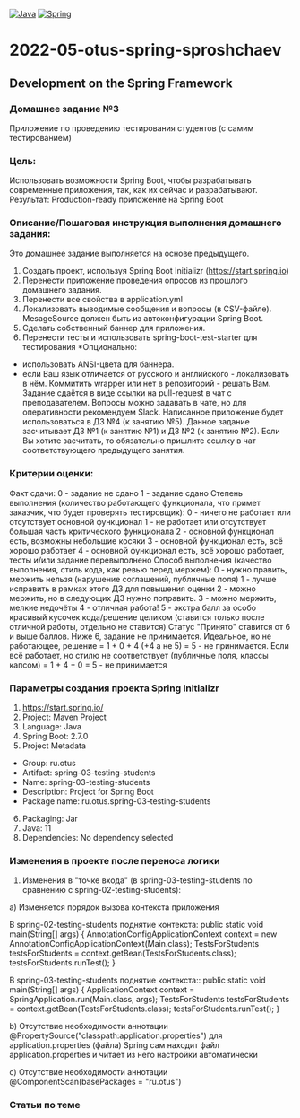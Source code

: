 [![Java](https://img.shields.io/badge/Java-E43222??style=for-the-badge&logo=java&logoColor=FFFFFF)](https://java.com/)
[![Spring](https://img.shields.io/badge/Spring-FFFFFF??style=for-the-badge&logo=Spring)](https://spring.io/)

# 2022-05-otus-spring-sproshchaev
Development on the Spring Framework
-----------------------------------
### Домашнее задание №3
Приложение по проведению тестирования студентов (с самим тестированием)

### Цель:
Использовать возможности Spring Boot, чтобы разрабатывать современные приложения, так, как их сейчас и разрабатывают.
Результат: Production-ready приложение на Spring Boot

### Описание/Пошаговая инструкция выполнения домашнего задания:
Это домашнее задание выполняется на основе предыдущего.

1. Создать проект, используя Spring Boot Initializr (https://start.spring.io)
2. Перенести приложение проведения опросов из прошлого домашнего задания.
3. Перенести все свойства в application.yml
4. Локализовать выводимые сообщения и вопросы (в CSV-файле). MesageSource должен быть из автоконфигурации Spring Boot.
5. Сделать собственный баннер для приложения.
6. Перенести тесты и использовать spring-boot-test-starter для тестирования
*Опционально:
- использовать ANSI-цвета для баннера.
- если Ваш язык отличается от русского и английского - локализовать в нём. Коммитить wrapper или нет в репозиторий - решать Вам. 
Задание сдаётся в виде ссылки на pull-request в чат с преподавателем. Вопросы можно задавать в чате, но для оперативности 
рекомендуем Slack. Написанное приложение будет использоваться в ДЗ №4 (к занятию №5). 
Данное задание засчитывает ДЗ №1 (к занятию №1) и ДЗ №2 (к занятию №2). Если Вы хотите засчитать, то обязательно пришлите 
ссылку в чат соответствующего предыдущего занятия.

### Критерии оценки:
Факт сдачи:
0 - задание не сдано
1 - задание сдано Степень выполнения (количество работающего функционала, что примет заказчик, что будет проверять 
тестировщик):
0 - ничего не работает или отсутствует основной функционал
1 - не работает или отсутствует большая часть критического функционала
2 - основной функционал есть, возможны небольшие косяки
3 - основной функционал есть, всё хорошо работает
4 - основной функционал есть, всё хорошо работает, тесты и/или задание перевыполнено Способ выполнения (качество 
выполнения, стиль кода, как ревью перед мержем):
0 - нужно править, мержить нельзя (нарушение соглашений, публичные поля)
1 - лучше исправить в рамках этого ДЗ для повышения оценки
2 - можно мержить, но в следующих ДЗ нужно поправить.
3 - можно мержить, мелкие недочёты
4 - отличная работа!
5 - экстра балл за особо красивый кусочек кода/решение целиком (ставится только после отличной работы, отдельно 
не ставится) Статус "Принято" ставится от 6 и выше баллов. Ниже 6, задание не принимается. Идеальное, но не работающее, 
решение = 1 + 0 + 4 (+4 а не 5) = 5 - не принимается. Если всё работает, но стилю не соответствует (публичные поля, 
классы капсом) = 1 + 4 + 0 = 5 - не принимается

### Параметры создания проекта Spring Initializr
1. https://start.spring.io/
2. Project: Maven Project
3. Language: Java
4. Spring Boot: 2.7.0
5. Project Metadata
  - Group: ru.otus
  - Artifact: spring-03-testing-students
  - Name: spring-03-testing-students
  - Description: Project for Spring Boot
  - Package name: ru.otus.spring-03-testing-students
6. Packaging: Jar
7. Java: 11
8. Dependencies: No dependency selected

### Изменения в проекте после переноса логики 
1. Изменения в "точке входа" (в spring-03-testing-students по сравнению с spring-02-testing-students):

a) Изменяется порядок вызова контекста приложения

   В spring-02-testing-students поднятие контекста:
   public static void main(String[] args) {
       AnnotationConfigApplicationContext context = new AnnotationConfigApplicationContext(Main.class);
       TestsForStudents testsForStudents = context.getBean(TestsForStudents.class);
       testsForStudents.runTest();
   }

   В spring-03-testing-students поднятие контекста::
   public static void main(String[] args) {
       ApplicationContext context = SpringApplication.run(Main.class, args);
       TestsForStudents testsForStudents = context.getBean(TestsForStudents.class);
       testsForStudents.runTest();
   }

b) Отсутствие необходимости аннотации @PropertySource("classpath:application.properties") для application.properties (файла)
Spring сам находит файл application.properties и читает из него настройки автоматически

c) Отсутствие необходимости аннотации @ComponentScan(basePackages = "ru.otus")
   


### Статьи по теме
